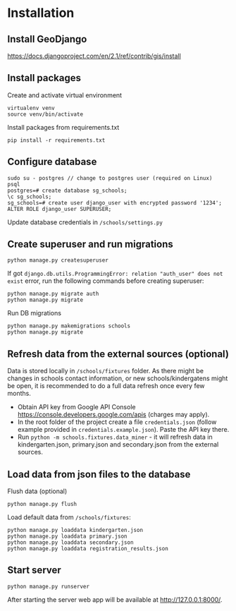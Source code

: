 # Installation

## Install GeoDjango
https://docs.djangoproject.com/en/2.1/ref/contrib/gis/install

## Install packages
Create and activate virtual environment
```
virtualenv venv
source venv/bin/activate
```

Install packages from requirements.txt
```
pip install -r requirements.txt
```

## Configure database
```
sudo su - postgres // change to postgres user (required on Linux)
psql
postgres=# create database sg_schools;
\c sg_schools;
sg_schools=# create user django_user with encrypted password '1234';
ALTER ROLE django_user SUPERUSER;
```
Update database credentials in `/schools/settings.py`

## Create superuser and run migrations
```
python manage.py createsuperuser
```

If got `django.db.utils.ProgrammingError: relation "auth_user" does not exist` error, run the following commands before creating superuser:
```
python manage.py migrate auth
python manage.py migrate
```

Run DB migrations
```
python manage.py makemigrations schools
python manage.py migrate
```

## Refresh data from the external sources (optional)
Data is stored locally in `/schools/fixtures` folder. As there might be changes in schools contact information, or new schools/kindergatens might be open, it is recommended to do a full data refresh once every few months.

* Obtain API key from Google API Console https://console.developers.google.com/apis (charges may apply).
* In the root folder of the project create a file `credentials.json` (follow example provided in `credentials.example.json`). Paste the API key there.
* Run `python -m schools.fixtures.data_miner` - it will refresh data in kindergarten.json, primary.json and secondary.json from the external sources.

## Load data from json files to the database
Flush data (optional)
```
python manage.py flush
```

Load default data from `/schools/fixtures`:
```
python manage.py loaddata kindergarten.json
python manage.py loaddata primary.json
python manage.py loaddata secondary.json
python manage.py loaddata registration_results.json
```

## Start server
```
python manage.py runserver
 ```
After starting the server web app will be available at http://127.0.0.1:8000/.
